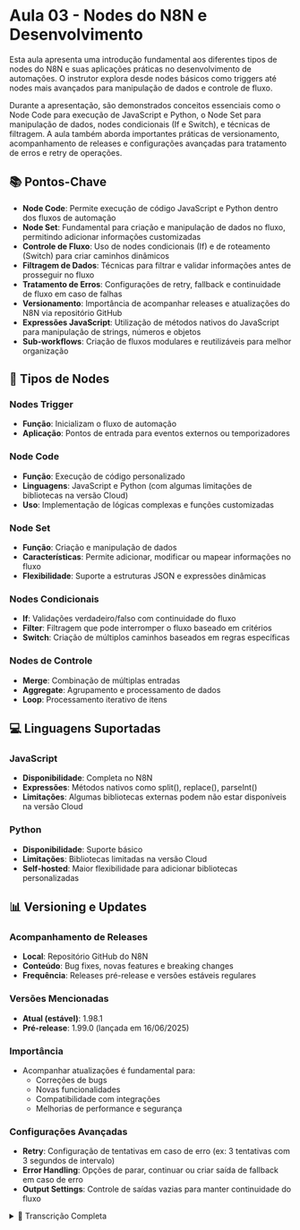 # Aula 03 - Nodes do N8N e Desenvolvimento

Esta aula apresenta uma introdução fundamental aos diferentes tipos de nodes do N8N e suas aplicações práticas no desenvolvimento de automações. O instrutor explora desde nodes básicos como triggers até nodes mais avançados para manipulação de dados e controle de fluxo.

Durante a apresentação, são demonstrados conceitos essenciais como o Node Code para execução de JavaScript e Python, o Node Set para manipulação de dados, nodes condicionais (If e Switch), e técnicas de filtragem. A aula também aborda importantes práticas de versionamento, acompanhamento de releases e configurações avançadas para tratamento de erros e retry de operações.

## 📚 Pontos-Chave

- **Node Code**: Permite execução de código JavaScript e Python dentro dos fluxos de automação
- **Node Set**: Fundamental para criação e manipulação de dados no fluxo, permitindo adicionar informações customizadas
- **Controle de Fluxo**: Uso de nodes condicionais (If) e de roteamento (Switch) para criar caminhos dinâmicos
- **Filtragem de Dados**: Técnicas para filtrar e validar informações antes de prosseguir no fluxo
- **Tratamento de Erros**: Configurações de retry, fallback e continuidade de fluxo em caso de falhas
- **Versionamento**: Importância de acompanhar releases e atualizações do N8N via repositório GitHub
- **Expressões JavaScript**: Utilização de métodos nativos do JavaScript para manipulação de strings, números e objetos
- **Sub-workflows**: Criação de fluxos modulares e reutilizáveis para melhor organização

## 🧩 Tipos de Nodes

### Nodes Trigger
- **Função**: Inicializam o fluxo de automação
- **Aplicação**: Pontos de entrada para eventos externos ou temporizadores

### Node Code
- **Função**: Execução de código personalizado
- **Linguagens**: JavaScript e Python (com algumas limitações de bibliotecas na versão Cloud)
- **Uso**: Implementação de lógicas complexas e funções customizadas

### Node Set
- **Função**: Criação e manipulação de dados
- **Características**: Permite adicionar, modificar ou mapear informações no fluxo
- **Flexibilidade**: Suporte a estruturas JSON e expressões dinâmicas

### Nodes Condicionais
- **If**: Validações verdadeiro/falso com continuidade do fluxo
- **Filter**: Filtragem que pode interromper o fluxo baseado em critérios
- **Switch**: Criação de múltiplos caminhos baseados em regras específicas

### Nodes de Controle
- **Merge**: Combinação de múltiplas entradas
- **Aggregate**: Agrupamento e processamento de dados
- **Loop**: Processamento iterativo de itens

## 💻 Linguagens Suportadas

### JavaScript
- **Disponibilidade**: Completa no N8N
- **Expressões**: Métodos nativos como split(), replace(), parseInt()
- **Limitações**: Algumas bibliotecas externas podem não estar disponíveis na versão Cloud

### Python
- **Disponibilidade**: Suporte básico
- **Limitações**: Bibliotecas limitadas na versão Cloud
- **Self-hosted**: Maior flexibilidade para adicionar bibliotecas personalizadas

## 📊 Versioning e Updates

### Acompanhamento de Releases
- **Local**: Repositório GitHub do N8N
- **Conteúdo**: Bug fixes, novas features e breaking changes
- **Frequência**: Releases pré-release e versões estáveis regulares

### Versões Mencionadas
- **Atual (estável)**: 1.98.1
- **Pré-release**: 1.99.0 (lançada em 16/06/2025)

### Importância
- Acompanhar atualizações é fundamental para:
  - Correções de bugs
  - Novas funcionalidades
  - Compatibilidade com integrações
  - Melhorias de performance e segurança

### Configurações Avançadas
- **Retry**: Configuração de tentativas em caso de erro (ex: 3 tentativas com 3 segundos de intervalo)
- **Error Handling**: Opções de parar, continuar ou criar saída de fallback em caso de erro
- **Output Settings**: Controle de saídas vazias para manter continuidade do fluxo

<details>
<summary>📝 Transcrição Completa</summary>

Fala turma, vamos avançar agora. Eu vou passar um pouco aqui bem rápido para que vocês entendam cada node e o significado deles aqui dentro do N8N. Eu passei falando sobre os nodes trigger, que são os nodes que vão fazer a ligação inicial desse fluxo. E agora a gente vai iniciar numa introdução de outros nodes essenciais aqui para serem usados, tá? Eu vou falar um pouco do Node Code, onde o Node Code é um node que é usado para que você possa escrever código para fazer funções e ações dentro do fluxo de automação. Então, exemplo, você pode usar aqui JavaScript, você pode usar aqui Python. Lembrando que tem algumas limitações para algumas bibliotecas dentro do Python e a mesma coisa para algumas bibliotecas do JavaScript também. E no Selfish Rush, a gente consegue ter a liberdade de adicionar bibliotecas adicionais. Sendo que aqui no Cloud, nós não vamos ter essa possibilidade agora. Mas lembrando que nós vamos também ter uma instalação Selfish Rush e a gente vai ter essas possibilidades. Então, Node Code, importante vocês entenderem que A gente tem toda uma documentação aqui do N8N que a gente pode estar acompanhando, se atualizando das versões aqui de que o N8N atualiza os seus nodes. E é sempre fundamental e importante a gente buscar as atualizações do NTN, as informações mais atuais aqui do repositório do NTN. Onde a gente acompanha isso? Eu vou apresentar aqui para vocês aonde vocês podem acompanhar os releases, as atualizações do NHN. Então, aqui nos releases, dentro do repositório, você vai acompanhar o que foi bug fix, o que é feature nova, e informações de contexto para algum break change que tenha em uma versão. Então, ele vai trabalhar sempre com uma versão pré-release, onde a atual aqui é a 1.99.0, que foi lançada no dia de ontem dia 16 de junho de 2025 mas geralmente o NA2N trabalha com algumas pré-releases, mesmo que sejam duas, três pré-releases, tá? Geralmente acontece isso, porque são equipes e geralmente estão trabalhando numa versão e aí sai um bug fix numa outra e eles vão colocando aí dessa forma, tá? Mas geralmente isso é uma coisa que vai se construir dentro da Laces, beleza? Então aqui, a versão mais atual agora do NTN estável é a 1.98.1 nesse momento. Sendo que uma mesma versão estável pode ocorrer dela ter algum bug, tá pessoal? Então é importante que vocês acompanhem as atualizações, as versões do NTN. E é de fundamental importância que vocês tenham isso como base de prioridade no momento que vocês usam a ferramenta no seu dia a dia, no seu trabalho profissionalmente ou só como um hobby ou MVP mesmo de produtos e serviços que vocês estejam desenvolvendo. Então vamos avançar aqui. Então eu vou para o Node 7 aqui, que é um dos nodes mais importantes para a gente poder trabalhar. E eu vou falar um pouco do Node 7, beleza pessoal? O Node 7 é fundamental por quê? Porque ele é um node onde eu vou estar adicionando informações ou criando itens que eu possa usar em todo o percurso do meu fluxo. Não diretamente no código, mas sim no fluxo. Então, exemplo, eu tenho aqui informações que eu posso adicionar. Eu tenho uma key e eu tenho um value. Então, essas informações eu quero que ela seja liberada aqui no output. Eu quero que ela saia aqui no output. Porque no meu input eu não recebi nada. Eu não tenho nenhuma informação entrando aqui. Então, basicamente, se eu queira que uma informação entre aqui, eu vou fazer um mock aqui para vocês verem. Eu vou adicionar um item aqui e eu vou mock a informação. Vou botar aqui só um name. João. Botar um name João aqui. Vou executar novamente. Vejam que ainda tem o meu key value aqui. Então, eu vou pegar aqui o nome João e vou jogar aqui. Dropei ele aqui. E agora ele traz aqui o key e o value. A key e o value. Eu já consigo arrastar aqui. E eu tenho outros métodos também de como trazer esses itens. Como? Eu posso pegar aqui e selecionar e copiar, mas só que aqui eu vou copiar diretamente o que eu selecionei, que foi o João. Ou eu posso copiar um item. Ele vai trazer o item, a posição zero. Ou eu posso trazer aqui o parâmetro. O parâmetro. E colar aqui o parâmetro. Eu colhei o parâmetro do JSON, porque eu peguei direto no objeto. Mas se eu pegar aqui direto dentro desse item, ele me traz aqui o name. Peguei diretamente a chave. Então, é importante e fundamental que vocês acompanhem isso e entendam o funcionamento lógico do N8N. Claro que aqui eu repeti, então eu vou tirar um desse aqui. Agora sim. Vou botar aqui name. E aí ele traz os dois itens aqui para mim, tá? Importante, se eu quiser trazer todos os dados, eu não vou trazer aqui o nome do João, mas eu estou adicionando um valor aqui e eu quero que ele traga aqui. Ele trouxe aqui o João junto, por quê? Eu pedi para ele incluir. Não, eu quero que só venha o... Só tem aqui o name, né? Então, eu quero que venha o name. Olha, eu não quero que venha o name, então... Eu não quero que venha o name, tá? Então, exemplo, eu tenho aqui agora o João e eu tenho a idade do João. Beleza? O João tem 12 anos. Então, o João, agora o João, ele trouxe a idade e o nome, ele excluiu o nome aqui. Eu quero que traga todos os dados, então ele vai trazer todos os dados aqui. não, eu não quero que inclua nada, eu que quero escolher, eu só quero que venha o João, eu não quero que venha a idade do João aqui para frente, tá pessoal? Então isso é muito legal, muito bom de usar o Node 7 para essas informações. Eu posso criar um próprio JSON aqui, de informações que eu queira trazer, que eu queira informar, ou eu posso mapeá-las aqui como a gente já tinha feito. Beleza? Então, aqui em Settings, o que eu posso fazer? Eu posso duplicar esse item. Não duplicou nada, eu posso duplicar ele uma vez. Então, aqui é muito legal, é uma função nova do N8N. Aqui, isso aqui é muito legal também, pessoal. Exemplo, se não tivesse nenhum dado aqui, nenhum parâmetro, ele deveria vir vazio. Só que o N8N tem um comportamento um pouco diferente para cada tipo de Node. Mesmo que eu tire essa informação, ele não vem. Então, mesmo assim, ele continua vazio aqui o output. então ele vai gerar um item aqui de saída mesmo que vazio, mas ele está gerando um objeto de saída vazio. Se eu tivesse um outro Node aqui, eu vou dar um exemplo para vocês, é importante vocês entenderem esse comportamento, porque às vezes vocês vão falar, mas eu estou aqui colocando a informação, está vindo vazio, mas ele não vai para frente, ele não avança. Eu coloquei um filtro aqui, ele não avança. Um exemplo, eu vou pegar aqui o João, o nome é igual a Maria, não é igual a Maria. Então, ele descartou essa informação. E aí, quando eu vou olhar aqui, não passa nada. Eu quero que ele venha e traga pelo menos a idade para mim. Então, o que eu fiz aqui? Eu coloquei o filtro na frente e não vem nada. Não vem nada, não tem nada. Então, ele não vai executar o próximo Node. Então, isso é ruim. O que o Ntn fez? Ele veio aqui nos settings e colocou uma saída vazia. Então agora, quando eu executar, ele traz uma saída mesmo que vazia. Trouxe uma saída mesmo que vazia. No Node 7, ele já funciona com esse comportamento, mas alguns outros nodes não. Então foi fundamental esse item aqui para que vocês consigam utilizar para avançar. Então, exemplo. eu vou pegar aqui, beleza, não é o João, mas eu venho aqui nos itens que eu posso escolher dos nodes e eu quero só a idade, e eu trago a idade aqui para frente, então eu vou avançar, não é o João, mas eu peguei aqui, não é a Maria, mas eu peguei aqui, a idade do João, tá? E aí eu dou continuidade no fluxo. E aqui dentro do N8N, o que a gente tem dentro do Node Set? Nós temos algumas expressões, que é fundamental que vocês busquem estudar isso. Mas quando eu cliquei em ponto aqui, vejam que ele trouxe aqui algumas sugestões para mim, alguns métodos, tá vendo? Por que? Aqui é um number, então ele trouxe métodos do number. Se fosse um item string, ele vai trazer aqui métodos para o string. Exemplo, eu vou fazer um split. Eu quero pegar, exemplo, eu vou pegar aqui e é o João da Silva. Então, se é o João da Silva, eu vou executar aqui de novo. Deixa eu tirar aqui o itemzinho. João, deixar ele carregar novamente aqui. Beleza, João da Silva. Eu quero pegar só aqui o João, né? Então, eu vou pegar o espaço. E, na verdade, eu poderia usar aqui um replace, né? Um split, não. Posso usar um replace. Então, vejam que eu tenho vários outros tipos de expressão. Eu coloquei ponto aqui, eu posso usar vários tipos de expressão. Mas eu quero usar aqui o replace. Então, eu vou dar um replace aqui. E eu quero que depois do espaço... Não, na verdade, era o split mesmo, pessoal. Eu que viajei aqui agora, é o split. então eu vou fazer um split aqui eu quero o espaço e eu quero o primeiro item que é o João então veja que o NHN ele faz as expressões do próprio JavaScript que a gente usa no dia a dia as expressões no nosso código e a gente consegue trazer aqui para dentro do N8N Então, eu posso fazer um floater aqui, e colocar aqui alguma informação. Então, exemplo, eu vou colocar aqui, é porque ele já não tem parâmetro para isso, mas posso usar outra coisa. Eu posso transformar ele em um boleano, né? Então, eu tenho várias expressões aqui que eu posso estar utilizando, beleza, pessoal? Então, é fundamental vocês entenderem que o NHN traz essas possibilidades também, tá? E aí, vocês podem vir aqui nas documentações e entender o que cada node ele traz aí de possibilidades, tá? Beleza. Tem algumas opções aqui para vocês ignorarem alguns tipos de caso. E tem uma informação aqui super importante que a gente vai usar, que é também a quantidade de tentativas que esse Node pode executar. Então, exemplo, eu quero que ele repita isso três vezes em caso de erro e ele tem ali um tempo de 3 segundos para poder fazer uma nova retentativa. Então, ele vai tentar a cada uma vez em 3 segundos. E muito legal que o N8N trouxe também esse on error, que ele vai fazer o seguinte, ou ele vai parar o fluxo em caso de erro, ou ele vai continuar o fluxo em caso de erro, ou ele vai gerar uma saída para quando houver algum erro nesse Node. Então, aqui é um fallback. Para a gente que faz programação, a gente entende que precisa de um fallback onde a gente possa ter ali um retry para poder tentar de novo ou descartar e não deixar parar o fluxo, dar um erro e quebrar o fluxo. então o N8N lançou isso aqui e é fundamental para que a gente possa usar em alguns pontos importantes como uma requisição API ou outras automações necessárias, tá pessoal? Tem muita coisa aqui para a gente explorar, a gente vai avançar um pouco mais, a gente vai trazer muito mais conhecimento relacionado aos nodes do N8N, Mas eu vou passar pelos principais e fundamentais que a gente realmente vai consumir aqui, e conforme o avanço, eu vou trazendo mais informações de cada um deles. Então, falei um pouco aqui do Node 7, já trouxe informações para você, já trouxe aqui informações do Node Filter, e eu poderia trazer aqui o Node If também, que é um Node muito legal para a gente poder utilizar, a gente usa isso todo dia, em si, é o if else. Então, aqui, o que a gente vai fazer? Na verdade, ele não tem um else aqui, mas tem o if onde a gente pode estar confirmando algumas informações. Diferente do filter, que ele para ali e não deixa passar, descarta a informação, o nosso if não. ou é verdadeiro ou é falso. Então, é legal a gente utilizar o if em alguns pontos para que a gente não perca a cadência do fluxo. Eu tenho que continuar o fluxo, então eu preciso ir em uma sequência de validações ou de informações que eu vou construindo dentro desse fluxo. Então, não é a Maria. Beleza, se não é a Maria, ou se é o João. Ou é a Maria ou é o João. Ou é a Maria ou é o João. Se não for a Maria, é o João. Sim, tem o João lá. Não, tem que ser a Maria e tem que ser o João. Aí já não dá, não é? Beleza? Então, vocês vão criar aqui as condicionais conforme a necessidade que vocês precisem. E ele tem alguns mesmos padrões aqui de uso do Node 7, como eu falei lá. Então de fundamental importância a gente entender essas lógicas e funcionamentos. Então exemplo, eu tenho outro item aqui que é muito legal, muito usado, que é o split. Na verdade o split não, é o switch. Então o switch é um node muito importante para automações de IA, que ele vai criar caminhos para a gente. Então, dependendo da regra que você definir, ele vai distinguir o caminho para você. Então, se o nome é igual a João, eu quero que ele... Então, aqui eu vou renomear a saída, vejam que ele vai gerar aqui uma saída João. E eu quero uma outra saída, vou pegar o mesmo valor que eu quero comparar e se é a Maria. E eu vou gerar aqui o output com o name da Maria. Então ele gerou dois caminhos aqui para mim. Se eu pegar e avançar, ele trouxe aqui, João. Então, João vem para cá e a Maria vai para lá. Só que pense, se eu tenho João e Maria, se eu pegar aqui, se eu tenho, então, João e eu tenho Maria. Se eu tenho João e Maria... Opa! Vamos ver o que aconteceu aqui. Vamos dar uma olhada. Ele gerou um erro. Por que ele gerou um erro, pessoal? E ele tentou aqui três vezes. Por isso que ele demorou um pouquinho, né? Mas ele deveria gerar a saída de erro aqui. Mas no Noob 7 não está tendo esse comportamento. e parece que é um bug isso, tá? Vamos até depois trazer um maixo aí de reportação para o N8N. Então, eu vou pegar aqui o nome. Deixa eu limpar aqui. Eu vou trazer aqui o nome e a idade. Beleza? Idade é um number. Se eu fechar aqui e voltar, provavelmente ele vai ficar verdinho. Ele não está ficando verdinho aqui. Então, eu vou pegar aqui agora e vou ajustar. Então, eu vou avançar aqui. Vamos lá. É, ele não está reconhecendo aqui esse... Ah, tá. Já sei aqui. Peraí. vou tirar o filtro aqui né e vamos trabalhar com o node diretamente e deixa eu avançar aqui agora que ele tá fazendo a leitura tá então tem o João e Maria aqui né eu vou avançar aqui e ele tá validando aqui é João e Maria show ajustar aqui pronto o João e Maria como tem os dois nomes aqui ele vai dar como falso né que ele tá pegando dois itens eu teria que fazer o seguinte, eu teria que pegar essa informação e usar um outro método, que seria um loop, fazendo já aqui uma informação do próprio loop. Então, eu poderia usar um loop aqui para fazer uma validação em cadência, uma de cada vez. Então, exemplo, eu vou pegar aqui um item por vez e vou validar. Eu vou tirar aqui, se o nome é igual a Maria, ele vai passar. Maria da Silva. Tirou lá o nome de 7. Maria da Silva. A Maria passou e o João não passou. Beleza? E aí, o que acontece? eu quero que a Maria vá e o João também vai. Vamos ver se vai funcionar, se vai dar certo isso. Não deu certo porque ele está passando um item por vez. Então, eu vou tirar isso tudo aqui só para vocês entenderem a lógica. Então, agora eu vou tirar e eu vou colocar aqui direto. ele não passou porque não é igual a João e nem Maria, então da Silva coloca aqui o da Silva para cada um deles opa isso, isso mesmo e aí ele vai gerar aqui a saída tá, só que vejam ele gerou uma saída para Maria e uma saída para o João E aí que no caso, eu poderia ter um fallback ou ignorar os casos ou eu quero que os dois vão ao mesmo tempo. Aqui eles foram ao mesmo tempo porque ele está jogando aqui dois itens. Se eu colocasse um limit aqui, ele só colocaria um item para frente. Então, exemplo, vou pegar aqui. só veio um item, só veio o João tá? então só veio o João eu limitei aqui, beleza? se não ele traz os dois casos aqui então eu vou pegar aqui o novo sete então vamos ver aqui ó é Maria a idade da Maria e aqui eu vou duplicar posso usar aqui ó as funções 8n, vou duplicar. E agora, eu vou trazer aqui, vai ser o João. Beleza? Então, trouxe aqui. João e a Maria. Então, pessoal, só uma introdução bem básica, bem simples, para vocês entenderem cada função que cada node pode trazer de usabilidade para a gente. E aqui, já trazendo aqui essas informações, você pode copiar, você pode já ajustar o fluxo aqui. Você pode converter isso aqui em um sub-workflow. Eu vou trazer isso para vocês entenderem. Então, exemplo, eu quero transformar isso aqui em um sub-workflow. Isso aqui é uma novidade que o Ntn trouxe. Isso aqui é um aula 2. Vamos dizer que é aula 2. Então, ele pega aqui e manda lá para um próximo fluxo, que é a aula 2. Se eu abrir aqui e ir lá diretamente, ele vai abrir o outro fluxo lá, que é o aula 2. E ele tem um trigger vocês vão ver aqui o trigger e aqui aquele fluxo então se eu executar lá ele vai vir aqui e vai já acionar aquele fluxo lá então vamos lá ver se eu vir aqui nas execuções ele executou esse fluxo aqui que legal então ele trouxe aquelas informações de lá e trouxe os dados para cá a gente vai falar muito disso no conceito aplicado à inteligência artificial. A gente vai trazer essas informações, é super importante a gente falar sobre isso, trazer assuntos sobre otimização, performance, escala. Então, é fundamental que vocês conheçam e entendam sobre isso, beleza, pessoal? Falando, então, mais um Node aqui só para a gente fechar, um Node também fundamental, bem usado, bem importante aqui, é os nodes aqui de limite, eu já trouxe ali um exemplo básico, o merge, aggregate, são vários nodes aqui que a gente vai poder utilizar conforme o uso do avanço nas automações. Beleza, pessoal? Então, eu vou deixar aqui esse módulo básico somente para introduzir alguns nodes, mas na prática com a mão na massa a gente já vai trazer outros nodes aí super importantes e falar um pouco mais deles trazendo exemplos práticos.

</details>